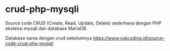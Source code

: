 # crud-php-mysqli
Source code CRUD (Create, Read, Update, Delete) sederhana dengan PHP ekstensi mysqli dan database MariaDB.

Database sama dengan crud sebelumnya https://www.yukcoding.id/source-code-crud-php-mysql/ 
